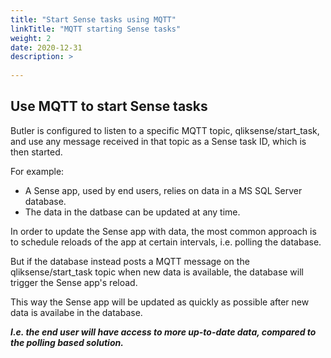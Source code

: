 ```yaml
---
title: "Start Sense tasks using MQTT"
linkTitle: "MQTT starting Sense tasks"
weight: 2
date: 2020-12-31
description: >
  
---
```



## Use MQTT to start Sense tasks

Butler is configured to listen to a specific MQTT topic, qliksense/start_task, and use any message received in that topic as a Sense task ID, which is then started.  
  
For example:  

* A Sense app, used by end users, relies on data in a MS SQL Server database.
* The data in the datbase can be updated at any time.

In order to update the Sense app with data, the most common approach is to schedule reloads of the app at certain intervals, i.e. polling the database.  

But if the database instead posts a MQTT message on the qliksense/start_task topic when new data is available, the database will trigger the Sense app's reload.
  
This way the Sense app will be updated as quickly as possible after new data is availabe in the database.  

***I.e. the end user will have access to more up-to-date data, compared to the polling based solution.***
